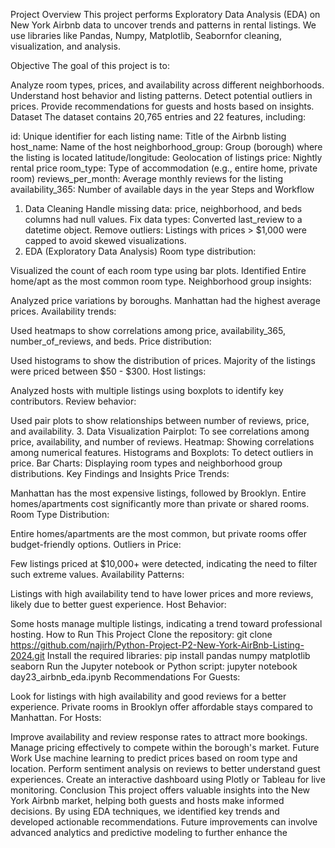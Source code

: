 Project Overview
This project performs Exploratory Data Analysis (EDA) on New York Airbnb data to uncover trends and patterns in rental listings. We use libraries like Pandas, Numpy, Matplotlib, Seabornfor cleaning, visualization, and analysis.



Objective
The goal of this project is to:

Analyze room types, prices, and availability across different neighborhoods.
Understand host behavior and listing patterns.
Detect potential outliers in prices.
Provide recommendations for guests and hosts based on insights.
Dataset
The dataset contains 20,765 entries and 22 features, including:

id: Unique identifier for each listing
name: Title of the Airbnb listing
host_name: Name of the host
neighborhood_group: Group (borough) where the listing is located
latitude/longitude: Geolocation of listings
price: Nightly rental price
room_type: Type of accommodation (e.g., entire home, private room)
reviews_per_month: Average monthly reviews for the listing
availability_365: Number of available days in the year
Steps and Workflow
1. Data Cleaning
Handle missing data: price, neighborhood, and beds columns had null values.
Fix data types: Converted last_review to a datetime object.
Remove outliers: Listings with prices > $1,000 were capped to avoid skewed visualizations.
2. EDA (Exploratory Data Analysis)
Room type distribution:

Visualized the count of each room type using bar plots.
Identified Entire home/apt as the most common room type.
Neighborhood group insights:

Analyzed price variations by boroughs.
Manhattan had the highest average prices.
Availability trends:

Used heatmaps to show correlations among price, availability_365, number_of_reviews, and beds.
Price distribution:

Used histograms to show the distribution of prices.
Majority of the listings were priced between $50 - $300.
Host listings:

Analyzed hosts with multiple listings using boxplots to identify key contributors.
Review behavior:

Used pair plots to show relationships between number of reviews, price, and availability.
3. Data Visualization
Pairplot: To see correlations among price, availability, and number of reviews.
Heatmap: Showing correlations among numerical features.
Histograms and Boxplots: To detect outliers in price.
Bar Charts: Displaying room types and neighborhood group distributions.
Key Findings and Insights
Price Trends:

Manhattan has the most expensive listings, followed by Brooklyn.
Entire homes/apartments cost significantly more than private or shared rooms.
Room Type Distribution:

Entire homes/apartments are the most common, but private rooms offer budget-friendly options.
Outliers in Price:

Few listings priced at $10,000+ were detected, indicating the need to filter such extreme values.
Availability Patterns:

Listings with high availability tend to have lower prices and more reviews, likely due to better guest experience.
Host Behavior:

Some hosts manage multiple listings, indicating a trend toward professional hosting.
How to Run This Project
Clone the repository:
git clone https://github.com/najirh/Python-Project-P2-New-York-AirBnb-Listing-2024.git
Install the required libraries:
pip install pandas numpy matplotlib seaborn
Run the Jupyter notebook or Python script:
jupyter notebook day23_airbnb_eda.ipynb
Recommendations
For Guests:

Look for listings with high availability and good reviews for a better experience.
Private rooms in Brooklyn offer affordable stays compared to Manhattan.
For Hosts:

Improve availability and review response rates to attract more bookings.
Manage pricing effectively to compete within the borough's market.
Future Work
Use machine learning to predict prices based on room type and location.
Perform sentiment analysis on reviews to better understand guest experiences.
Create an interactive dashboard using Plotly or Tableau for live monitoring.
Conclusion
This project offers valuable insights into the New York Airbnb market, helping both guests and hosts make informed decisions. By using EDA techniques, we identified key trends and developed actionable recommendations. Future improvements can involve advanced analytics and predictive modeling to further enhance the
